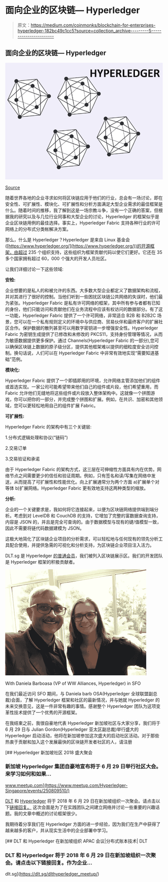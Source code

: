 # 面向企业的区块链— Hyperledger

> 原文：<https://medium.com/coinmonks/blockchain-for-enterprises-hyperledger-182bc49c1cc5?source=collection_archive---------5----------------------->

## 面向企业的区块链— Hyperledger

![](img/780f4c90b046ce5e05741fdb434c9fe8.png)

[Source](https://www.openxcell.com/hyperledger)

随着世界各地的企业寻求如何将区块链应用于他们的行业，总会有一场讨论，即在安全性、可扩展性、模块化、可扩展性和分析方面满足大型企业需求的最佳框架是什么。随着时间的推移，我了解到这是一场宗教斗争，没有一个正确的答案，但根据我的研究以及与几位行业同事和大型企业的讨论，Hyperledger 的框架似乎是企业区块链用例的最佳选择。事实上，Hyperledger Fabric 支持各种行业的许可网络上的分布式分类帐解决方案。

那么，什么是 Hyperledger？Hyperledger 是来自 Linux 基金会([https://www.hyperledger.org/](https://www.hyperledger.org/))的开源框架，由超过 235 个组织支持，这些组织为框架贡献代码以使它们更好。它还在 35 多个国家拥有超过 60，000 个强大的开发人员社区。

让我们详细讨论一下这些领域:

**安检:**

企业想要的是私人的和被允许的东西。大多数大型企业都定义了数据架构和流程，并对其进行了很好的控制。当他们听到一些困扰区块链公共网络的失误时，他们最为紧张。Hyperledger Fabric 是私有许可网络的框架，其中所有参与者都有已知的身份，他们只能访问和贡献他们在业务流程中应该有权访问的数据部分。有了这一功能，Hyperledger Fabric 提供了一个许可网络，非常适合 B2B 和 B2B2C 场景，您可以在一个私有规则定义的环境中与供应商、贸易伙伴和最终客户的扩展社区合作。保护数据的散列甚至可以用数字密钥进一步增强安全性。Hyperledger Fabric 为密钥生成提供了已修改和未修改的 PKCS11，支持身份管理等情况，从而为敏感数据提供更多保护。通过 Channels(Hyperledger Fabric 的一部分),您可以确保区块链上数据的原子级分区，提供其他框架难以提供的细粒度安全访问控制。换句话说，人们可以在 Hyperledger Fabric 中非常有效地实现“需要知道基础”范例。

**模块化:**

Hyperledger Fabric 提供了一个即插即用的环境，允许网络主管添加他们的组件或首选实现。一家公司可能希望带来他们自己的组件或片段，他们希望重用，而 Fabric 允许他们无缝地将这些组件或片段放入整体架构中。这就像一个拼图游戏，你可以把你的一部分，并完成整个拼图和扩展。例如，在共识、加密和其他领域，您可以更轻松地用自己的组件扩展 Fabric。

**可扩展性:**

Hyperledger Fabric 的架构中有三个关键层:

1.分布式逻辑处理和协议(“链码”)

2.交易订单

3.交易验证和承诺

由于 Hyperledger Fabric 的架构方式，这三层在可伸缩性方面具有内在优势。网络节点之间需要更少的信任和验证周期。例如，只有签名和读/写集在网络中发送，从而提高了可扩展性和性能优化。向上扩展通常分为两个方面 a)扩展单个对等体 b)扩展网络。Hyperledger Fabric 更有效地支持这两种类型的缩放。

**分析:**

企业的一个关键要求是，我如何将它连接起来，以便为区块链网络提供端到端分析。考虑到对 LevelDB 和 CouchDB 的支持，它增加了完整的富数据查询支持，内容是 JSON 的，并且是完全可查询的。由于数据模型与现有的键/值模型一致，因此不需要将链代码数据建模为 JSON。

这极大地简化了区块链企业项目的分析需求，可以轻松地与任何现有的领先分析工具配合使用，并提供急需的可视化和分析支持，为区块链企业项目注入活力。

DLT.sg 是 Hyperledger [的普通会员](https://www.hyperledger.org/resources/blockchain-showcase?profile=dlt)，我们被列入区块链展示区。我们的开发团队是 Hyperledger 框架的积极贡献者。

![](img/3bab30430e464e92a44b70b35b9e260b.png)

With Daniela Barboasa (VP of WW Alliances, Hyperledger) in SFO

在我们最近访问 SFO 期间，与 Daniela barb OSA(Hyperledger 全球联盟副总裁)会面，了解 Hyperledger 框架和社区的最新情况，并与她就 Hyperledger 的未来交换意见，这是一件非常有趣的事情。感谢整个 Hyperledger 团队为这项变革性技术提供了一个优秀的开源框架。

在我结束之前，我很自豪地代表 Hyperledger 新加坡社区与大家分享，我们将于 6 月 29 日与 Julian Gordon(Hyperledger 亚太区副总裁)举行盛大的 Hyperledger 启动活动，他将在新加坡参加这次盛大的启动社区活动。对于那些热衷于贡献和加入这个发展最快的区块链开发者社区的人，请注册

[](https://www.meetup.com/Hyperledger-Singapore/events/250809510/) [## Hyperledger 新加坡社区 2018 盛大聚会

### 新加坡 Hyperledger 集团自豪地宣布将于 6 月 29 日举行社区大会。来学习如何和如果…

www.meetup.com](https://www.meetup.com/Hyperledger-Singapore/events/250809510/) 

[DLT](https://dlt.sg/) 和 [Hyperledger](http://hyperledger.org/) 将于 2018 年 6 月 29 日在新加坡组织一次聚会。请点击以下[链接回复。](https://www.meetup.com/Hyperledger-Singapore/events/250809510/)
这次会面是为了在实践团队之间建立网络并讨论一些重要的兴趣话题。我的文章中概述的讨论框架很少。

我期待着分享我们在 Hyperledger 方面的进一步经验，因为我们在生产中获得了越来越多的客户，并从现实生活中的企业部署中学习。

[](https://dlt.sg/dlthyperledger_meetup/) [## DLT 和 Hyperledger 在新加坡组织 APAC 会议|分布式账本技术| DLT

### DLT 和 Hyperledger 将于 2018 年 6 月 29 日在新加坡组织一次聚会。请点击以下链接回复。作为企业…

dlt.sg](https://dlt.sg/dlthyperledger_meetup/)